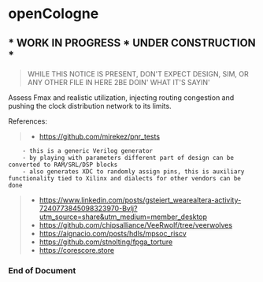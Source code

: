 # openCologne
## * WORK IN PROGRESS * UNDER CONSTRUCTION *
> WHILE THIS NOTICE IS PRESENT, DON'T EXPECT DESIGN, SIM, OR ANY OTHER FILE IN HERE 2BE DOIN' WHAT IT'S SAYIN'

Assess Fmax and realistic utilization, injecting routing congestion and pushing the clock distribution network to its limits.

References:
>- https://github.com/mirekez/pnr_tests
   
        - this is a generic Verilog generator
        - by playing with parameters different part of design can be converted to RAM/SRL/DSP blocks
        - also generates XDC to randomly assign pins, this is auxiliary functionality tied to Xilinx and dialects for other vendors can be done

>- https://www.linkedin.com/posts/gsteiert_wearealtera-activity-7240773845098323970-Bvlj?utm_source=share&utm_medium=member_desktop
>- https://github.com/chipsalliance/VeeRwolf/tree/veerwolves
>- https://aignacio.com/posts/hdls/mpsoc_riscv
>- https://github.com/stnolting/fpga_torture
>- https://corescore.store

**<h3>  End of Document </h3>** 
